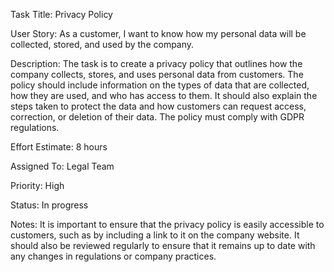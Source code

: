 Task Title: Privacy Policy

User Story: As a customer, I want to know how my personal data will be collected, stored, and used by the company.

Description: The task is to create a privacy policy that outlines how the company collects, stores, and uses personal data from customers.
The policy should include information on the types of data that are collected, how they are used, and who has access to them. It should also explain the steps taken to protect the data and how customers can request access, correction, or deletion of their data. The policy must comply with GDPR regulations.

Effort Estimate: 8 hours

Assigned To: Legal Team

Priority: High

Status: In progress

Notes: It is important to ensure that the privacy policy is easily accessible to customers, such as by including a link to it on the company website.
It should also be reviewed regularly to ensure that it remains up to date with any changes in regulations or company practices.
